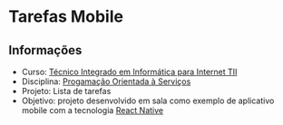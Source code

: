 # Tarefas Mobile

## Informações
- Curso: [Técnico Integrado em Informática para Internet TII](http://diatinf.ifrn.edu.br/doku.php?id=cursos:tecnicos:ii:start)
- Disciplina: [Progamação Orientada à Serviços](http://diatinf.ifrn.edu.br/lib/exe/fetch.php?media=cursos:tecnicos:ii:info4_-_programacao_orientada_a_servicos.pdf)
- Projeto: Lista de tarefas
- Objetivo: projeto desenvolvido em sala como exemplo de aplicativo mobile com a tecnologia [React Native](https://reactnative.dev)
